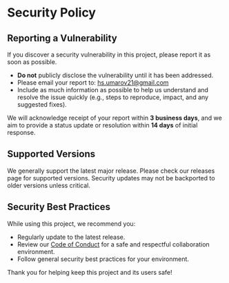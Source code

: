# Security Policy

## Reporting a Vulnerability

If you discover a security vulnerability in this project, please report it as soon as possible.

- **Do not** publicly disclose the vulnerability until it has been addressed.
- Please email your report to: [hs.umarov21@gmail.com](mailto:hs.umarov21@gmail.com)
- Include as much information as possible to help us understand and resolve the issue quickly (e.g., steps to reproduce, impact, and any suggested fixes).

We will acknowledge receipt of your report within **3 business days**, and we aim to provide a status update or resolution within **14 days** of initial response.

## Supported Versions

We generally support the latest major release. Please check our releases page for supported versions. Security updates may not be backported to older versions unless critical.

## Security Best Practices

While using this project, we recommend you:

- Regularly update to the latest release.
- Review our [Code of Conduct](./CODE_OF_CONDUCT.md) for a safe and respectful collaboration environment.
- Follow general security best practices for your environment.

Thank you for helping keep this project and its users safe!
